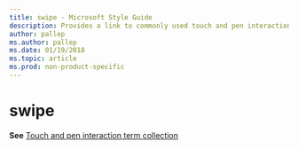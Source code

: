```yaml
---
title: swipe - Microsoft Style Guide
description: Provides a link to commonly used touch and pen interaction terms in Microsoft documents including 'swipe'.
author: pallep
ms.author: pallep
ms.date: 01/19/2018
ms.topic: article
ms.prod: non-product-specific
---
```


# swipe

**See** [Touch and pen interaction term collection](~/a-z-word-list-term-collections/term-collections/touch-pen-interaction-terms.md)
